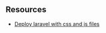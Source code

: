 ## Resources

- [Deploy laravel with css and js files](https://imagdic.me/blog/deploying-laravel-application-to-vercel/)
